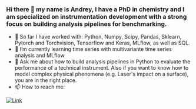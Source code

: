 ### Hi there 👋 my name is Andrey, I have a PhD in chemistry and I am specialized on instrumentation development with a strong focus on building analysis pipelines for benchmarking.
- 🔭 So far I have worked with: Python, Numpy, Scipy, Pandas, Sklearn, Pytorch and Torchvision, Tensorflow and Keras, MLflow, as well as SQL. 
- 🌱 I’m currently learning time series with multivariante time series analysis and MLflow  
- 💬 Ask me about how to build analysis pipelines in Python to evaluate the performance of a technical instrument. Also if you want to know how to model complex physical phenomena (e.g. Laser's impact on a surface), you are in the right place. 
- 📫 How to reach me:  

[![Link](https://img.shields.io/badge/LinkedIn-0077B5?style=for-the-badge&logo=linkedin&logoColor=white)](https://www.linkedin.com/in/andrey-krutilin)


<!--
**andrey101010/andrey101010** is a ✨ _special_ ✨ repository because its `README.md` (this file) appears on your GitHub profile.

Here are some ideas to get you started:
[](https://img.shields.io/badge/LinkedIn-0077B5?style=for-the-badge&logo=linkedin&logoColor=white)

-->
